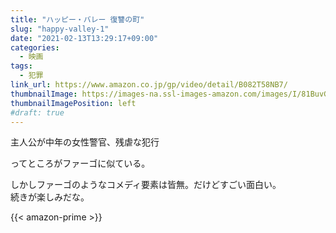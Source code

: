 ```yaml
---
title: "ハッピー・バレー 復讐の町"
slug: "happy-valley-1"
date: "2021-02-13T13:29:17+09:00"
categories:
  - 映画
tags:
  - 犯罪
link_url: https://www.amazon.co.jp/gp/video/detail/B082T58NB7/
thumbnailImage: https://images-na.ssl-images-amazon.com/images/I/81BuvGcCsGL._SX300_.jpg
thumbnailImagePosition: left
#draft: true
---
```

主人公が中年の女性警官、残虐な犯行
<!--more-->
ってところがファーゴに似ている。

しかしファーゴのようなコメディ要素は皆無。だけどすごい面白い。  
続きが楽しみだな。

{{< amazon-prime >}}

